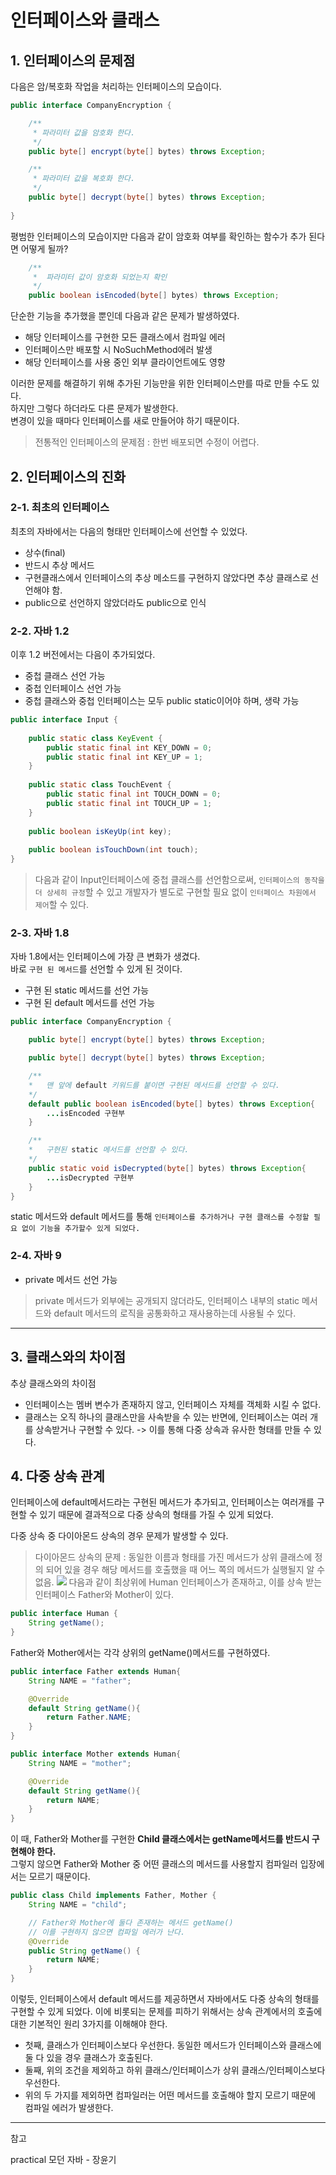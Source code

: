 # 인터페이스와 클래스

## 1. 인터페이스의 문제점
다음은 암/복호화 작업을 처리하는 인터페이스의 모습이다.
```java
public interface CompanyEncryption {

    /**
     * 파라미터 값을 암호화 한다.
     */
    public byte[] encrypt(byte[] bytes) throws Exception;

    /**
     * 파라미터 값을 복호화 한다.
     */
    public byte[] decrypt(byte[] bytes) throws Exception;
    
}
```
평범한 인터페이스의 모습이지만 다음과 같이 암호화 여부를 확인하는 함수가 추가 된다면 어떻게 될까?
```java
    /**
     *  파라미터 값이 암호화 되었는지 확인
     */
    public boolean isEncoded(byte[] bytes) throws Exception;
```
단순한 기능을 추가했을 뿐인데 다음과 같은 문제가 발생하였다.
* 해당 인터페이스를 구현한 모든 클래스에서 컴파일 에러
* 인터페이스만 배포할 시 NoSuchMethod에러 발생
* 해당 인터페이스를 사용 중인 외부 클라이언트에도 영향

이러한 문제를 해결하기 위해 추가된 기능만을 위한 인터페이스만를 따로 만들 수도 있다.    
하지만 그렇다 하더라도 다른 문제가 발생한다.  
변경이 있을 때마다 인터페이스를 새로 만들어야 하기 때문이다.

> 전통적인 인터페이스의 문제점 : 한번 배포되면 수정이 어렵다.

## 2. 인터페이스의 진화

### 2-1. 최초의 인터페이스
최초의 자바에서는 다음의 형태만 인터페이스에 선언할 수 있었다.
* 상수(final)
* 반드시 추상 메서드
* 구현클래스에서 인터페이스의 추상 메소드를 구현하지 않았다면 추상 클래스로 선언해야 함.
* public으로 선언하지 않았더라도 public으로 인식

### 2-2. 자바 1.2
이후 1.2 버전에서는 다음이 추가되었다.
* 중첩 클래스 선언 가능
* 중첩 인터페이스 선언 가능
* 중첩 클래스와 중첩 인터페이스는 모두 public static이어야 하며, 생략 가능

```java
public interface Input {
    
    public static class KeyEvent {
        public static final int KEY_DOWN = 0;
        public static final int KEY_UP = 1;
    }
    
    public static class TouchEvent {
        public static final int TOUCH_DOWN = 0;
        public static final int TOUCH_UP = 1;
    }
    
    public boolean isKeyUp(int key);
    
    public boolean isTouchDown(int touch);
}
```

> 다음과 같이 Input인터페이스에 중첩 클래스를 선언함으로써, `인터페이스의 동작을 더 상세히 규정`할 수 있고 개발자가 별도로 구현할 필요 없이 `인터페이스 차원에서 제어`할 수 있다.

### 2-3. 자바 1.8
자바 1.8에서는 인터페이스에 가장 큰 변화가 생겼다.    
바로 `구현 된 메서드`를 선언할 수 있게 된 것이다.

* 구현 된 static 메서드를 선언 가능
* 구현 된 default 메서드를 선언 가능

```java
public interface CompanyEncryption {

    public byte[] encrypt(byte[] bytes) throws Exception;

    public byte[] decrypt(byte[] bytes) throws Exception;

    /**
    *   맨 앞에 default 키워드를 붙이면 구현된 메서드를 선언할 수 있다.
    */
    default public boolean isEncoded(byte[] bytes) throws Exception{
        ...isEncoded 구현부
    }

    /**
    *   구현된 static 메서드를 선언할 수 있다.
    */
    public static void isDecrypted(byte[] bytes) throws Exception{
        ...isDecrypted 구현부
    }
}
```
static 메서드와 default 메서드를 통해 `인터페이스를 추가하거나 구현 클래스를 수정할 필요 없이 기능을 추가할수 있게 되었다.`

### 2-4. 자바 9

* private 메서드 선언 가능

> private 메서드가 외부에는 공개되지 않더라도, 인터페이스 내부의 static 메서드와 default 메서드의 로직을 공통화하고 재사용하는데 사용될 수 있다.  

***


## 3. 클래스와의 차이점

추상 클래스와의 차이점

* 인터페이스는 멤버 변수가 존재하지 않고, 인터페이스 자체를 객체화 시킬 수 없다.
* 클래스는 오직 하나의 클래스만을 사속받을 수 있는 반면에, 인터페이스는 여러 개를 상속받거나 구현할 수 있다.
-> 이를 통해 다중 상속과 유사한 형태를 만들 수 있다.

## 4. 다중 상속 관계

인터페이스에 default메서드라는 구현된 메서드가 추가되고, 인터페이스는 여러개를 구현할 수 있기 때문에 결과적으로 다중 상속의 형태를 가질 수 있게 되었다.

다중 상속 중 다이아몬드 상속의 경우 문제가 발생할 수 있다.
> 다이아몬드 상속의 문제 : 동일한 이름과 형태를 가진 메서드가 상위 클래스에 정의 되어 있을 경우 해당 메서드를 호출했을 때 어느 쪽의 메서드가 실행될지 알 수 없음.
![](images/1.png)
다음과 같이 최상위에 Human 인터페이스가 존재하고, 이를 상속 받는 인터페이스 Father와 Mother이 있다.
```java
public interface Human {
    String getName();
}
```
Father와 Mother에서는 각각 상위의 getName()메서드를 구현하였다.
```java
public interface Father extends Human{
    String NAME = "father";

    @Override
    default String getName(){
        return Father.NAME;
    }
}
```

```java
public interface Mother extends Human{
    String NAME = "mother";

    @Override
    default String getName(){
        return NAME;
    }
}
```
이 때, Father와 Mother를 구현한 **Child 클래스에서는 getName메서드를 반드시 구현해야 한다.**    
그렇지 않으면 Father와 Mother 중 어떤 클래스의 메서드를 사용할지 컴파일러 입장에서는 모르기 때문이다.

```java
public class Child implements Father, Mother {
    String NAME = "child";

    // Father와 Mother에 둘다 존재하는 메서드 getName()
    // 이를 구현하지 않으면 컴파일 에러가 난다.
    @Override
    public String getName() {
        return NAME;
    }
}
```

이렇듯, 인터페이스에서 default 메서드를 제공하면서 자바에서도 다중 상속의 형태를 구현할 수 있게 되었다.
이에 비롯되는 문제를 피하기 위해서는 상속 관계에서의 호출에 대한 기본적인 원리 3가지를 이해해야 한다.

* 첫째, 클래스가 인터페이스보다 우선한다. 동일한 메서드가 인터페이스와 클래스에 둘 다 있을 경우 클래스가 호출된다.
* 둘째, 위의 조건을 제외하고 하위 클래스/인터페이스가 상위 클래스/인터페이스보다 우선한다.
* 위의 두 가지를 제외하면 컴파일러는 어떤 메서드를 호출해야 할지 모르기 때문에 컴파일 에러가 발생한다.

---

참고

practical 모던 자바 - 장윤기